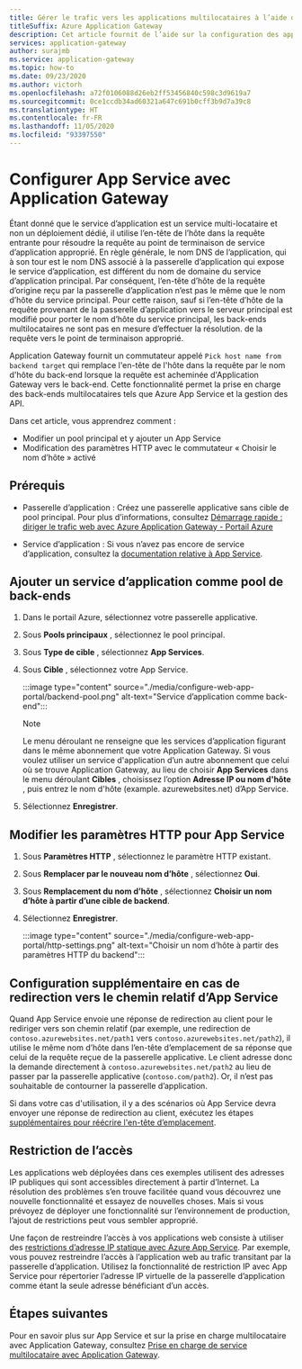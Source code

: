 ```yaml
---
title: Gérer le trafic vers les applications multilocataires à l’aide du portail
titleSuffix: Azure Application Gateway
description: Cet article fournit de l’aide sur la configuration des applications web Azure App Service en tant que membres du pool de back-ends sur une passerelle d’application nouvelle ou existante.
services: application-gateway
author: surajmb
ms.service: application-gateway
ms.topic: how-to
ms.date: 09/23/2020
ms.author: victorh
ms.openlocfilehash: a72f0106088d26eb2ff53456840c598c3d9619a7
ms.sourcegitcommit: 0ce1ccdb34ad60321a647c691b0cff3b9d7a39c8
ms.translationtype: HT
ms.contentlocale: fr-FR
ms.lasthandoff: 11/05/2020
ms.locfileid: "93397550"
---
```

# <a name="configure-app-service-with-application-gateway"></a>Configurer App Service avec Application Gateway

Étant donné que le service d’application est un service multi-locataire et non un déploiement dédié, il utilise l’en-tête de l’hôte dans la requête entrante pour résoudre la requête au point de terminaison de service d’application approprié. En règle générale, le nom DNS de l’application, qui à son tour est le nom DNS associé à la passerelle d’application qui expose le service d’application, est différent du nom de domaine du service d’application principal. Par conséquent, l’en-tête d’hôte de la requête d’origine reçu par la passerelle d’application n’est pas le même que le nom d’hôte du service principal. Pour cette raison, sauf si l’en-tête d’hôte de la requête provenant de la passerelle d’application vers le serveur principal est modifié pour porter le nom d’hôte du service principal, les back-ends multilocataires ne sont pas en mesure d’effectuer la résolution. de la requête vers le point de terminaison approprié.

Application Gateway fournit un commutateur appelé `Pick host name from backend target` qui remplace l'en-tête de l'hôte dans la requête par le nom d'hôte du back-end lorsque la requête est acheminée d'Application Gateway vers le back-end. Cette fonctionnalité permet la prise en charge des back-ends multilocataires tels que Azure App Service et la gestion des API. 

Dans cet article, vous apprendrez comment :

- Modifier un pool principal et y ajouter un App Service
- Modification des paramètres HTTP avec le commutateur « Choisir le nom d’hôte » activé

## <a name="prerequisites"></a>Prérequis

- Passerelle d’application : Créez une passerelle applicative sans cible de pool principal. Pour plus d’informations, consultez [Démarrage rapide : diriger le trafic web avec Azure Application Gateway - Portail Azure](quick-create-portal.md)

- Service d’application : Si vous n’avez pas encore de service d’application, consultez la [documentation relative à App Service](../app-service/index.yml).

## <a name="add-app-service-as-backend-pool"></a>Ajouter un service d’application comme pool de back-ends

1. Dans le portail Azure, sélectionnez votre passerelle applicative.

2. Sous **Pools principaux** , sélectionnez le pool principal.

4. Sous **Type de cible** , sélectionnez **App Services**.

5. Sous **Cible** , sélectionnez votre App Service.

   :::image type="content" source="./media/configure-web-app-portal/backend-pool.png" alt-text="Service d’application comme back-end":::
   
   > [!NOTE]
   > Le menu déroulant ne renseigne que les services d’application figurant dans le même abonnement que votre Application Gateway. Si vous voulez utiliser un service d'application d’un autre abonnement que celui où se trouve Application Gateway, au lieu de choisir **App Services** dans le menu déroulant **Cibles** , choisissez l’option **Adresse IP ou nom d'hôte** , puis entrez le nom d'hôte (example. azurewebsites.net) d’App Service.
1. Sélectionnez **Enregistrer**.

## <a name="edit-http-settings-for-app-service"></a>Modifier les paramètres HTTP pour App Service

1. Sous **Paramètres HTTP** , sélectionnez le paramètre HTTP existant.

2. Sous **Remplacer par le nouveau nom d’hôte** , sélectionnez **Oui**.
3. Sous **Remplacement du nom d’hôte** , sélectionnez **Choisir un nom d’hôte à partir d’une cible de backend**.
4. Sélectionnez **Enregistrer**.

   :::image type="content" source="./media/configure-web-app-portal/http-settings.png" alt-text="Choisir un nom d’hôte à partir des paramètres HTTP du backend":::

## <a name="additional-configuration-in-case-of-redirection-to-app-services-relative-path"></a>Configuration supplémentaire en cas de redirection vers le chemin relatif d’App Service

Quand App Service envoie une réponse de redirection au client pour le rediriger vers son chemin relatif (par exemple, une redirection de `contoso.azurewebsites.net/path1` vers `contoso.azurewebsites.net/path2`), il utilise le même nom d’hôte dans l’en-tête d’emplacement de sa réponse que celui de la requête reçue de la passerelle applicative. Le client adresse donc la demande directement à `contoso.azurewebsites.net/path2` au lieu de passer par la passerelle applicative (`contoso.com/path2`). Or, il n’est pas souhaitable de contourner la passerelle d’application.

Si dans votre cas d'utilisation, il y a des scénarios où App Service devra envoyer une réponse de redirection au client, exécutez les étapes [supplémentaires pour réécrire l'en-tête d’emplacement](./troubleshoot-app-service-redirection-app-service-url.md#sample-configuration).

## <a name="restrict-access"></a>Restriction de l’accès

Les applications web déployées dans ces exemples utilisent des adresses IP publiques qui sont accessibles directement à partir d’Internet. La résolution des problèmes s’en trouve facilitée quand vous découvrez une nouvelle fonctionnalité et essayez de nouvelles choses. Mais si vous prévoyez de déployer une fonctionnalité sur l’environnement de production, l’ajout de restrictions peut vous sembler approprié.

Une façon de restreindre l’accès à vos applications web consiste à utiliser des [restrictions d’adresse IP statique avec Azure App Service](../app-service/app-service-ip-restrictions.md). Par exemple, vous pouvez restreindre l’accès à l’application web au trafic transitant par la passerelle d’application. Utilisez la fonctionnalité de restriction IP avec App Service pour répertorier l’adresse IP virtuelle de la passerelle d’application comme étant la seule adresse bénéficiant d’un accès.

## <a name="next-steps"></a>Étapes suivantes

Pour en savoir plus sur App Service et sur la prise en charge multilocataire avec Application Gateway, consultez [Prise en charge de service multilocataire avec Application Gateway](./application-gateway-web-app-overview.md).